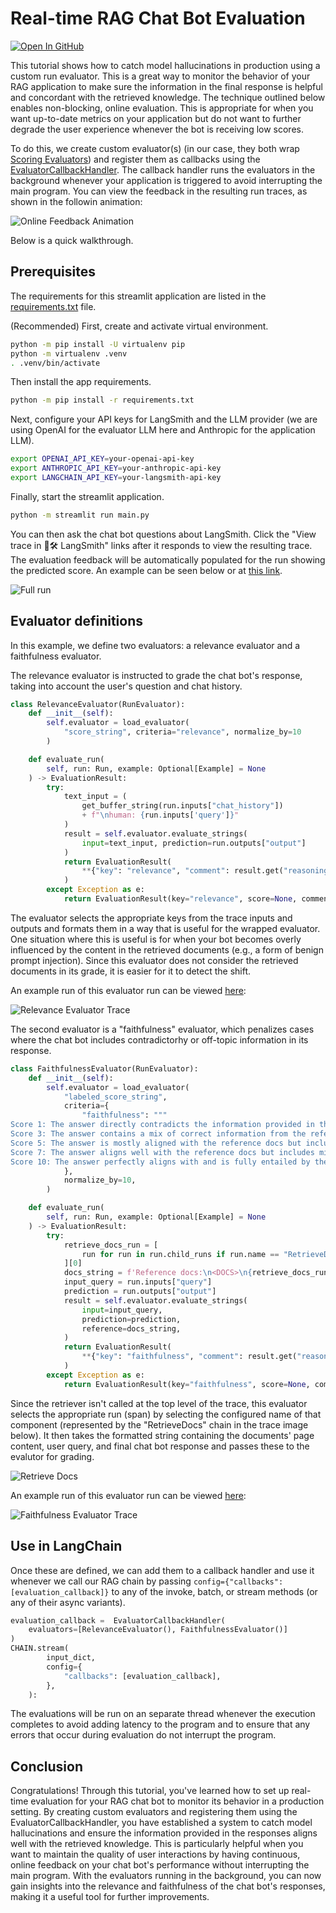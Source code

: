 # Real-time RAG Chat Bot Evaluation

[![Open In GitHub](https://img.shields.io/badge/GitHub-View%20source-green.svg)](https://github.com/langchain-ai/langsmith-cookbook/tree/main/./feedback-examples/streamlit-realtime-feedback/README.md)


This tutorial shows how to catch model hallucinations in production using a custom run evaluator. This is a great way to
monitor the behavior of your RAG application to make sure the information in the final response is helpful and concordant with the retrieved knowledge. The technique outlined below enables non-blocking, online evaluation. This is appropriate for when you want up-to-date metrics on your application but do not want to further degrade the user experience whenever the bot is receiving low scores.

To do this, we create custom evaluator(s) (in our case, they both wrap [Scoring Evaluators](https://python.langchain.com/docs/guides/evaluation/string/scoring_eval_chain)) and register them as callbacks using the [EvaluatorCallbackHandler](https://api.python.langchain.com/en/latest/callbacks/langchain.callbacks.tracers.evaluation.EvaluatorCallbackHandler.html). The callback handler runs the evaluators in the background whenever your application is triggered to avoid interrupting the main program. You can view the feedback in the resulting run traces, as shown in the followin animation:

![Online Feedback Animation](./img/hallucination_feedback.gif)

Below is a quick walkthrough.


## Prerequisites

The requirements for this streamlit application are listed in the [requirements.txt](./requirements.txt) file. 

(Recommended) First, create and activate virtual environment.
```bash
python -m pip install -U virtualenv pip
python -m virtualenv .venv
. .venv/bin/activate
```

Then install the app requirements.
```bash
python -m pip install -r requirements.txt
```

Next, configure your API keys for LangSmith and the LLM provider (we are using OpenAI for the evaluator LLM here and Anthropic for the application LLM).

```bash
export OPENAI_API_KEY=your-openai-api-key
export ANTHROPIC_API_KEY=your-anthropic-api-key
export LANGCHAIN_API_KEY=your-langsmith-api-key
```

Finally, start the streamlit application.

```bash
python -m streamlit run main.py
```

You can then ask the chat bot questions about LangSmith. Click the "View trace in 🦜🛠️ LangSmith" links after it responds to view the resulting trace. The evaluation feedback will be automatically populated for the run showing the predicted score. An example can be seen below or at [this link](https://smith.langchain.com/public/8e161a04-9a88-4b11-9569-2e627b7835c4/r).

![Full run](./img/full_view.png)


## Evaluator definitions

In this example, we define two evaluators: a relevance evaluator and a faithfulness evaluator.

The relevance evaluator is instructed to grade the chat bot's response, taking into account the user's question and chat history. 

```python
class RelevanceEvaluator(RunEvaluator):
    def __init__(self):
        self.evaluator = load_evaluator(
            "score_string", criteria="relevance", normalize_by=10
        )

    def evaluate_run(
        self, run: Run, example: Optional[Example] = None
    ) -> EvaluationResult:
        try:
            text_input = (
                get_buffer_string(run.inputs["chat_history"])
                + f"\nhuman: {run.inputs['query']}"
            )
            result = self.evaluator.evaluate_strings(
                input=text_input, prediction=run.outputs["output"]
            )
            return EvaluationResult(
                **{"key": "relevance", "comment": result.get("reasoning"), **result}
            )
        except Exception as e:
            return EvaluationResult(key="relevance", score=None, comment=repr(e))

```

The evaluator selects the appropriate keys from the trace inputs and outputs and formats them in a way that is useful for the wrapped evaluator. One situation where this is useful is for when your bot becomes overly influenced by the content in the retrieved documents (e.g., a form of benign prompt injection). Since this evaluator does not consider the retrieved documents in its grade, it is easier for it to detect the shift. 

An example run of this evaluator run can be viewed [here](https://smith.langchain.com/public/e09d1d38-a480-4997-8c71-960c3372e438/r):

![Relevance Evaluator Trace](./img/relevance_trace.png)

The second evaluator is a "faithfulness" evaluator, which penalizes cases where the chat bot includes contradictorhy or off-topic information in its response.

```python
class FaithfulnessEvaluator(RunEvaluator):
    def __init__(self):
        self.evaluator = load_evaluator(
            "labeled_score_string",
            criteria={
                "faithfulness": """
Score 1: The answer directly contradicts the information provided in the reference docs.
Score 3: The answer contains a mix of correct information from the reference docs and incorrect or unverifiable information not found in the docs.
Score 5: The answer is mostly aligned with the reference docs but includes extra information that, while not contradictory, is not verified by the docs.
Score 7: The answer aligns well with the reference docs but includes minor, commonly accepted facts not found in the docs.
Score 10: The answer perfectly aligns with and is fully entailed by the reference docs, with no extra information."""
            },
            normalize_by=10,
        )

    def evaluate_run(
        self, run: Run, example: Optional[Example] = None
    ) -> EvaluationResult:
        try:
            retrieve_docs_run = [
                run for run in run.child_runs if run.name == "RetrieveDocs"
            ][0]
            docs_string = f'Reference docs:\n<DOCS>\n{retrieve_docs_run.outputs["documents"]}</DOCS>'
            input_query = run.inputs["query"]
            prediction = run.outputs["output"]
            result = self.evaluator.evaluate_strings(
                input=input_query,
                prediction=prediction,
                reference=docs_string,
            )
            return EvaluationResult(
                **{"key": "faithfulness", "comment": result.get("reasoning"), **result}
            )
        except Exception as e:
            return EvaluationResult(key="faithfulness", score=None, comment=repr(e))
```

Since the retriever isn't called at the top level of the trace, this evaluator selects the appropriate run (span) by selecting the configured name of that component (represented by the "RetrieveDocs" chain in the trace image below). It then takes the formatted string containing the documents' page content, user query, and final chat bot response and passes these to the evalutor for grading.

![Retrieve Docs](./img/retrieve_docs.png)

An example run of this evaluator run can be viewed [here](https://smith.langchain.com/public/bf8d4bb8-3021-43a2-8497-126d681d7c2f/r):

![Faithfulness Evaluator Trace](./img/faithfulness_trace.png)


## Use in LangChain

Once these are defined, we can add them to a callback handler and use it whenever we call our RAG chain by passing `config={"callbacks": [evaluation_callback]}` to any of the invoke, batch, or stream methods (or any of their async variants).

```python
evaluation_callback =  EvaluatorCallbackHandler(
    evaluators=[RelevanceEvaluator(), FaithfulnessEvaluator()]
)
CHAIN.stream(
        input_dict,
        config={
            "callbacks": [evaluation_callback],
        },
    ):
```

The evaluations will be run on an separate thread whenever the execution completes to avoid adding latency to the program and to ensure that any errors that occur during evaluation do not interrupt the program.


## Conclusion

Congratulations! Through this tutorial, you've learned how to set up real-time evaluation for your RAG chat bot to monitor its behavior in a production setting. By creating custom evaluators and registering them using the EvaluatorCallbackHandler, you have established a system to catch model hallucinations and ensure the information provided in the responses aligns well with the retrieved knowledge. This is particularly helpful when you want to maintain the quality of user interactions by having continuous, online feedback on your chat bot's performance without interrupting the main program. With the evaluators running in the background, you can now gain insights into the relevance and faithfulness of the chat bot's responses, making it a useful tool for further improvements.